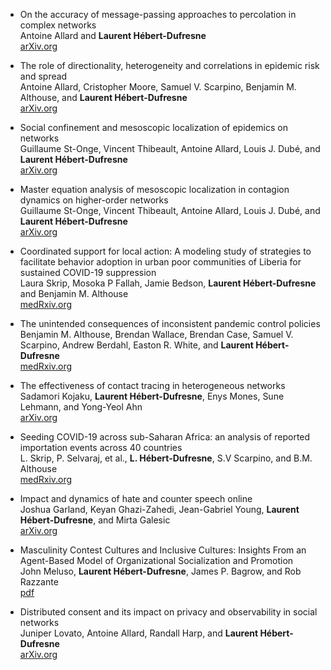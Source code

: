 *   On the accuracy of message-passing approaches to percolation in complex networks  
    Antoine Allard and **Laurent Hébert-Dufresne**  
    [arXiv.org](https://arxiv.org/abs/1906.10377)  

*   The role of directionality, heterogeneity and correlations in epidemic risk and spread  
    Antoine Allard, Cristopher Moore, Samuel V. Scarpino, Benjamin M. Althouse, and **Laurent Hébert-Dufresne**  
    [arXiv.org](https://arxiv.org/abs/2005.11283)  

*   Social confinement and mesoscopic localization of epidemics on networks  
    Guillaume St-Onge, Vincent Thibeault, Antoine Allard, Louis J. Dubé, and **Laurent Hébert-Dufresne**  
    [arXiv.org](https://arxiv.org/abs/2003.05924)  

*   Master equation analysis of mesoscopic localization in contagion dynamics on higher-order networks  
    Guillaume St-Onge, Vincent Thibeault, Antoine Allard, Louis J. Dubé, and **Laurent Hébert-Dufresne**  
    [arXiv.org](https://arxiv.org/abs/2004.10203)  

*   Coordinated support for local action: A modeling study of strategies to facilitate behavior adoption in urban poor communities of Liberia for sustained COVID-19 suppression  
    Laura Skrip, Mosoka P Fallah, Jamie Bedson, **Laurent Hébert-Dufresne** and Benjamin M. Althouse  
    [medRxiv.org](https://www.medrxiv.org/content/10.1101/2020.08.11.20172031v1)  

*   The unintended consequences of inconsistent pandemic control policies  
    Benjamin M. Althouse, Brendan Wallace, Brendan Case, Samuel V. Scarpino, Andrew Berdahl, Easton R. White, and **Laurent Hébert-Dufresne**   
    [medRxiv.org](https://www.medrxiv.org/content/10.1101/2020.08.21.20179473v1)  

*   The effectiveness of contact tracing in heterogeneous networks  
    Sadamori Kojaku, **Laurent Hébert-Dufresne**, Enys Mones, Sune Lehmann, and Yong-Yeol Ahn  
    [arXiv.org](http://arxiv.org/abs/2005.02362)  

*   Seeding COVID-19 across sub-Saharan Africa: an analysis of reported importation events across 40 countries  
    L. Skrip, P. Selvaraj, et al., **L. Hébert-Dufresne**, S.V Scarpino, and B.M. Althouse  
    [medRxiv.org](https://www.medrxiv.org/content/10.1101/2020.04.01.20050203v1)  

*   Impact and dynamics of hate and counter speech online  
    Joshua Garland, Keyan Ghazi-Zahedi, Jean-Gabriel Young, **Laurent Hébert-Dufresne**, and Mirta Galesic  
    [arXiv.org](https://arxiv.org/abs/2009.08392)  

*   Masculinity Contest Cultures and Inclusive Cultures: Insights From an Agent-Based Model of Organizational Socialization and Promotion  
    John Meluso, **Laurent Hébert-Dufresne**, James P. Bagrow, and Rob Razzante   
    [pdf](https://bit.ly/meluso-et-al-mcc-ic)  

*   Distributed consent and its impact on privacy and observability in social networks  
    Juniper Lovato, Antoine Allard, Randall Harp, and **Laurent Hébert-Dufresne**  
    [arXiv.org](https://arxiv.org/abs/2006.16140)  
